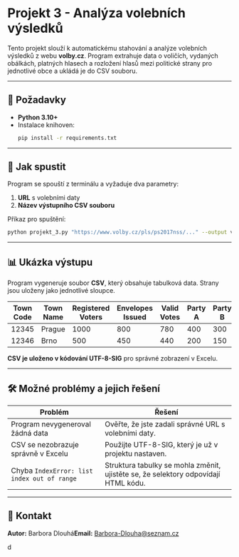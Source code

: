 # Projekt 3 - Analýza volebních výsledků

Tento projekt slouží k automatickému stahování a analýze volebních výsledků z webu **volby.cz**. Program extrahuje data o voličích, vydaných obálkách, platných hlasech a rozložení hlasů mezi politické strany pro jednotlivé obce a ukládá je do CSV souboru.

---

## 📌 Požadavky

- **Python 3.10+**
- Instalace knihoven:
  ```bash
  pip install -r requirements.txt
  ```

---

## 🚀 Jak spustit

Program se spouští z terminálu a vyžaduje dva parametry:

1. **URL** s volebními daty
2. **Název výstupního CSV souboru**

Příkaz pro spuštění:

```bash
python projekt_3.py "https://www.volby.cz/pls/ps2017nss/..." --output vysledky.csv
```

---

## 📊 Ukázka výstupu

Program vygeneruje soubor **CSV**, který obsahuje tabulková data. Strany jsou uloženy jako jednotlivé sloupce.

| Town Code | Town Name | Registered Voters | Envelopes Issued | Valid Votes | Party A | Party B | Party C |
| --------- | --------- | ----------------- | ---------------- | ----------- | ------- | ------- | ------- |
| 12345     | Prague    | 1000              | 800              | 780         | 400     | 300     | 80      |
| 12346     | Brno      | 500               | 450              | 440         | 200     | 150     | 90      |

**CSV je uloženo v kódování UTF-8-SIG** pro správné zobrazení v Excelu.

---

## 🛠 Možné problémy a jejich řešení

| Problém                                     | Řešení                                                                             |
| ------------------------------------------- | ---------------------------------------------------------------------------------- |
| Program nevygeneroval žádná data            | Ověřte, že jste zadali správné URL s volebními daty.                               |
| CSV se nezobrazuje správně v Excelu         | Použijte UTF-8-SIG, který je už v projektu nastaven.                               |
| Chyba `IndexError: list index out of range` | Struktura tabulky se mohla změnit, ujistěte se, že selektory odpovídají HTML kódu. |

---

## 📩 Kontakt

**Autor:** Barbora Dlouhá**Email:** [Barbora-Dlouha@seznam.cz](mailto\:Barbora-Dlouha@seznam.cz)

d
